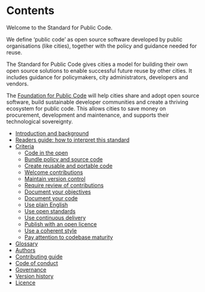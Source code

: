 # Contents

Welcome to the Standard for Public Code.

We define ‘public code’ as open source software developed by public organisations (like cities), together with the policy and guidance needed for reuse.

The Standard for Public Code gives cities a model for building their own open source solutions to enable successful future reuse by other cities. It includes guidance for policymakers, city administrators, developers and vendors.

The [Foundation for Public Code](https://publiccode.net/) will help cities share and adopt open source software, build sustainable developer communities and create a thriving ecosystem for public code. This allows cities to save money on procurement, development and maintenance, and supports their technological sovereignty.

* [Introduction and background](introduction.md)
* [Readers guide: how to interpret this standard](readers-guide.md)
* [Criteria](criteria/)
  * [Code in the open](criteria/coding-in-the-open.md)
  * [Bundle policy and source code](criteria/bundle-policy-and-code.md)
  * [Create reusable and portable code](criteria/reusable-and-portable-codebases.md)
  * [Welcome contributions](criteria/open-to-contributions.md)
  * [Maintain version control](criteria/version-control-and-history.md)
  * [Require review of contributions](criteria/require-review.md)
  * [Document your objectives](criteria/document-objectives.md)
  * [Document your code](criteria/documenting.md)
  * [Use plain English](criteria/understandable-english-first.md)
  * [Use open standards](criteria/open-standards.md)
  * [Use continuous delivery](criteria/continuous-delivery.md)
  * [Publish with an open licence](criteria/open-licences.md)
  * [Use a coherent style](criteria/style.md)
  * [Pay attention to codebase maturity](criteria/advertise-maturity.md)
* [Glossary](glossary.md)
* [Authors](AUTHORS.md)
* [Contributing guide](CONTRIBUTING.md)
* [Code of conduct](CODE_OF_CONDUCT.md)
* [Governance](GOVERNANCE.md)
* [Version history](CHANGELOG.md)
* [Licence](LICENCE.md)
